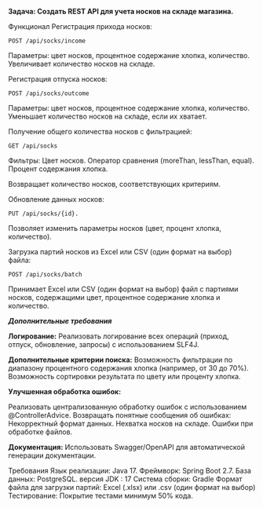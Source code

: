 **Задача:
Создать REST API для учета носков на складе магазина.**

Функционал
Регистрация прихода носков:

    POST /api/socks/income
  Параметры: цвет носков, процентное содержание хлопка, количество.
  Увеличивает количество носков на складе.
  
  Регистрация отпуска носков:
  
    POST /api/socks/outcome
  Параметры: цвет носков, процентное содержание хлопка, количество.
  Уменьшает количество носков на складе, если их хватает.

  Получение общего количества носков с фильтрацией:

    GET /api/socks
  Фильтры:
  Цвет носков.
  Оператор сравнения (moreThan, lessThan, equal).
  Процент содержания хлопка.
  
  Возвращает количество носков, соответствующих критериям.

  Обновление данных носков:

    PUT /api/socks/{id}.
  Позволяет изменить параметры носков (цвет, процент хлопка, количество).

  Загрузка партий носков из Excel или CSV (один формат на выбор) файла:

    POST /api/socks/batch
  Принимает Excel или CSV (один формат на выбор) файл с партиями носков, содержащими цвет, процентное содержание хлопка и количество.


_**Дополнительные требования**_

**Логирование:**
Реализовать логирование всех операций (приход, отпуск, обновление, запросы) с использованием SLF4J.

**Дополнительные критерии поиска:**
Возможность фильтрации по диапазону процентного содержания хлопка (например, от 30 до 70%).
Возможность сортировки результата по цвету или проценту хлопка.

**Улучшенная обработка ошибок:**

Реализовать централизованную обработку ошибок с использованием @ControllerAdvice.
Возвращать понятные сообщения об ошибках:
Некорректный формат данных.
Нехватка носков на складе.
Ошибки при обработке файлов.

**Документация:**
Использовать Swagger/OpenAPI для автоматической генерации документации.

Требования
Язык реализации: Java 17.
Фреймворк: Spring Boot 2.7.
База данных:  PostgreSQL.
версия JDK : 17
Система сборки: Gradle
Формат файла для загрузки партий: Excel (.xlsx) или .csv  (один формат на выбор)
Тестирование: Покрытие тестами минимум 50% кода.
